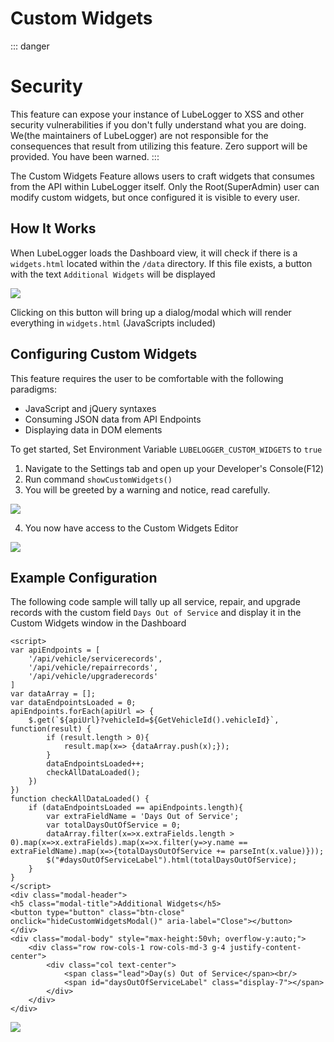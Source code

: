 # Custom Widgets

::: danger
# Security
This feature can expose your instance of LubeLogger to XSS and other security vulnerabilities if you don't fully understand what you are doing. We(the maintainers of LubeLogger) are not responsible for the consequences that result from utilizing this feature. Zero support will be provided. You have been warned.
:::

The Custom Widgets Feature allows users to craft widgets that consumes from the API within LubeLogger itself. Only the Root(SuperAdmin) user can modify custom widgets, but once configured it is visible to every user.

## How It Works

When LubeLogger loads the Dashboard view, it will check if there is a `widgets.html` located within the `/data` directory. If this file exists, a button with the text `Additional Widgets` will be displayed

![](/Advanced/Custom%20Widgets/a/image-1730740032073.png)

Clicking on this button will bring up a dialog/modal which will render everything in `widgets.html` (JavaScripts included)

## Configuring Custom Widgets

This feature requires the user to be comfortable with the following paradigms:
- JavaScript and jQuery syntaxes
- Consuming JSON data from API Endpoints
- Displaying data in DOM elements

To get started, Set Environment Variable `LUBELOGGER_CUSTOM_WIDGETS` to `true`

1. Navigate to the Settings tab and open up your Developer's Console(F12)
2. Run command `showCustomWidgets()`
3. You will be greeted by a warning and notice, read carefully.

![](/Advanced/Custom%20Widgets/a/image-1730740633388.png)

4. You now have access to the Custom Widgets Editor

![](/Advanced/Custom%20Widgets/a/image-1730740828897.png)

## Example Configuration

The following code sample will tally up all service, repair, and upgrade records with the custom field `Days Out of Service` and display it in the Custom Widgets window in the Dashboard

```
<script>
var apiEndpoints = [
	'/api/vehicle/servicerecords',
	'/api/vehicle/repairrecords',
	'/api/vehicle/upgraderecords'
]
var dataArray = [];
var dataEndpointsLoaded = 0;
apiEndpoints.forEach(apiUrl => { 
	$.get(`${apiUrl}?vehicleId=${GetVehicleId().vehicleId}`, function(result) {
		if (result.length > 0){
			result.map(x=> {dataArray.push(x);});
		}
		dataEndpointsLoaded++;
		checkAllDataLoaded();
	})
})
function checkAllDataLoaded() {
	if (dataEndpointsLoaded == apiEndpoints.length){
		var extraFieldName = 'Days Out of Service';
		var totalDaysOutOfService = 0;
		dataArray.filter(x=>x.extraFields.length > 0).map(x=>x.extraFields).map(x=>x.filter(y=>y.name == extraFieldName).map(x=>{totalDaysOutOfService += parseInt(x.value)}));
		$("#daysOutOfServiceLabel").html(totalDaysOutOfService);
	}
}
</script>
<div class="modal-header">
<h5 class="modal-title">Additional Widgets</h5>
<button type="button" class="btn-close" onclick="hideCustomWidgetsModal()" aria-label="Close"></button>
</div>
<div class="modal-body" style="max-height:50vh; overflow-y:auto;">
	<div class="row row-cols-1 row-cols-md-3 g-4 justify-content-center">
		<div class="col text-center">
			<span class="lead">Day(s) Out of Service</span><br/>
			<span id="daysOutOfServiceLabel" class="display-7"></span>
		</div>
	</div>
</div>
```

![](/Advanced/Custom%20Widgets/a/image-1730740764919.png)
